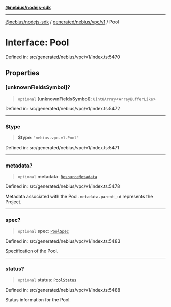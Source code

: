 [**@nebius/nodejs-sdk**](../../../../../README.md)

---

[@nebius/nodejs-sdk](../../../../../README.md) / [generated/nebius/vpc/v1](../README.md) / Pool

# Interface: Pool

Defined in: src/generated/nebius/vpc/v1/index.ts:5470

## Properties

### \[unknownFieldsSymbol\]?

> `optional` **\[unknownFieldsSymbol\]**: `Uint8Array`\<`ArrayBufferLike`\>

Defined in: src/generated/nebius/vpc/v1/index.ts:5472

---

### $type

> **$type**: `"nebius.vpc.v1.Pool"`

Defined in: src/generated/nebius/vpc/v1/index.ts:5471

---

### metadata?

> `optional` **metadata**: [`ResourceMetadata`](../../../common/v1/interfaces/ResourceMetadata.md)

Defined in: src/generated/nebius/vpc/v1/index.ts:5478

Metadata associated with the Pool.
`metadata.parent_id` represents the Project.

---

### spec?

> `optional` **spec**: [`PoolSpec`](PoolSpec.md)

Defined in: src/generated/nebius/vpc/v1/index.ts:5483

Specification of the Pool.

---

### status?

> `optional` **status**: [`PoolStatus`](PoolStatus.md)

Defined in: src/generated/nebius/vpc/v1/index.ts:5488

Status information for the Pool.
